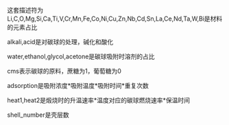这套描述符为
Li,C,O,Mg,Si,Ca,Ti,V,Cr,Mn,Fe,Co,Ni,Cu,Zn,Nb,Cd,Sn,La,Ce,Nd,Ta,W,Bi是材料的元素占比

alkali,acid是对碳球的处理，碱化和酸化

water,ethanol,glycol,acetone是碳球吸附时溶剂的占比

cms表示碳球的原料，蔗糖为1，葡萄糖为0

adsorption是吸附浓度\*吸附温度\*吸附时间\*重复次数

heat1,heat2是煅烧时的升温速率\*温度对应的碳球燃烧速率\*保温时间

shell_number是壳层数
